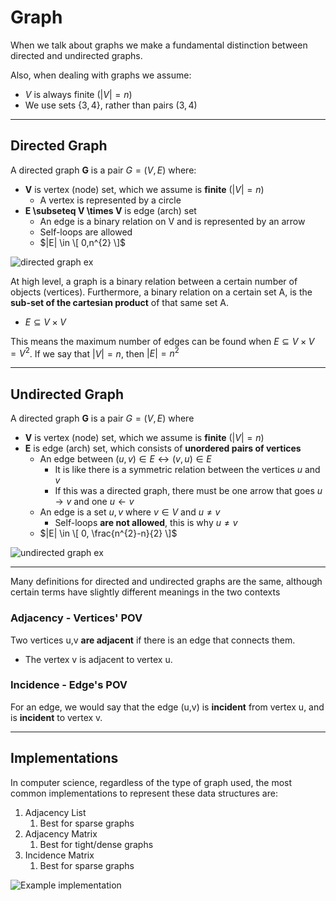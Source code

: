 # Graph
When we talk about graphs we make a fundamental distinction between
directed and undirected graphs.

Also, when dealing with graphs we assume:
* $V$ is always finite ($|V| = n$)
* We use sets $\{ 3,4 \}$, rather than pairs $(3,4)$

---

## Directed Graph
A directed graph **G** is a pair $G = (V, E)$ where:
* **V** is vertex (node) set, which we assume is **finite** ($|V| = n$)
  * A vertex is represented by a circle
* **E \subseteq V \times V** is edge (arch) set
  * An edge is a binary relation on V and is represented by an arrow
  * Self-loops are allowed
  * $|E| \in \[ 0,n^{2} \]$

![directed graph ex](https://github.com/PayThePizzo/DataStrutucures-Algorithms/blob/main/Resources/directedgex.png?raw=TRUE)

At high level, a graph is a binary relation between a certain number of objects (vertices).
Furthermore, a binary relation on a certain set A, is the **sub-set of the cartesian product** of that same set A.
* $E \subseteq V \times V$

This means the maximum number of edges can be found when $E \subseteq V \times V = V^{2}$. 
If we say that $|V| = n$, then $|E| = n^{2}$

---

## Undirected Graph
A directed graph **G** is a pair $G=(V, E)$ where
* **V** is vertex (node) set, which we assume is **finite** ($|V| = n$)
* **E** is edge (arch) set, which consists of **unordered pairs of vertices**
  * An edge between $(u,v) \in E \leftrightarrow (v,u) \in E$
    * It is like there is a symmetric relation between the vertices $u$ and $v$
    * If this was a directed graph, there must be one arrow that goes $u \rightarrow v$ and one $u \leftarrow v$
  * An edge is a set ${u,v}$ where $v \in V$ and $u \neq v$
    * Self-loops **are not allowed**, this is why $u \neq v$
  * $|E| \in \[ 0, \frac{n^{2}-n}{2} \]$

![undirected graph ex](https://github.com/PayThePizzo/DataStrutucures-Algorithms/blob/main/Resources/undirectedgex.png?raw=TRUE)

---

Many definitions for directed and undirected graphs are the same, 
although certain terms have slightly different meanings in the two contexts

### Adjacency - Vertices' POV
Two vertices u,v **are adjacent** if there is an edge that connects them.
* The vertex v is adjacent to vertex u.

### Incidence - Edge's POV
For an edge, we would say that the edge (u,v) 
is **incident** from vertex u, and is **incident** to vertex v.

---

## Implementations
In computer science, regardless of the type of graph used,
the most common implementations to represent these data structures are:
1. Adjacency List
   1. Best for sparse graphs
2. Adjacency Matrix
   1. Best for tight/dense graphs
3. Incidence Matrix
   1. Best for sparse graphs

![Example implementation](https://github.com/PayThePizzo/DataStrutucures-Algorithms/blob/main/Resources/eximplem.png?raw=TRUE)